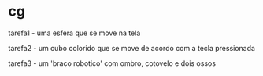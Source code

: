 # cg

tarefa1 - uma esfera que se move na tela

tarefa2 - um cubo colorido que se move de acordo com a tecla pressionada

tarefa3 - um 'braco robotico' com ombro, cotovelo e dois ossos
